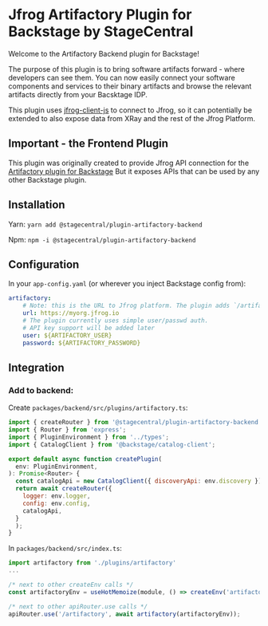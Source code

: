 # Jfrog Artifactory Plugin for Backstage by StageCentral

Welcome to the Artifactory Backend plugin for Backstage!

The purpose of this plugin is to bring software artifacts forward - where developers can see them.
You can now easily connect your software components and services to their binary artifacts and browse the relevant artifacts directly from your Bacsktage IDP.

This plugin uses [jfrog-client-js](https://github.com/jfrog/jfrog-client-js) to connect to Jfrog, so it can potentially be extended to also expose data from XRay and the rest of the Jfrog Platform.

## Important - the Frontend Plugin

This plugin was originally created to provide Jfrog API connection for the [Artifactory plugin for Backstage](https://www.npmjs.com/package/@stagecentral/plugin-artifactory) 
But it exposes APIs that can be used by any other Backstage plugin.

## Installation

Yarn:
`yarn add @stagecentral/plugin-artifactory-backend`

Npm:
`npm -i @stagecentral/plugin-artifactory-backend`

## Configuration

In your `app-config.yaml` (or wherever you inject Backstage config from):
```yaml
artifactory:
    # Note: this is the URL to Jfrog platform. The plugin adds `/artifactory` to this path.
    url: https://myorg.jfrog.io
    # The plugin currently uses simple user/passwd auth.
    # API key support will be added later
    user: ${ARTIFACTORY_USER}
    password: ${ARTIFACTORY_PASSWORD}
```

## Integration

### Add to backend:
Create `packages/backend/src/plugins/artifactory.ts`:

```javascript
import { createRouter } from '@stagecentral/plugin-artifactory-backend';
import { Router } from 'express';
import { PluginEnvironment } from '../types';
import { CatalogClient } from '@backstage/catalog-client';

export default async function createPlugin(
  env: PluginEnvironment,
): Promise<Router> {
  const catalogApi = new CatalogClient({ discoveryApi: env.discovery });
  return await createRouter({
    logger: env.logger,
    config: env.config,
    catalogApi,
  }
  );
}
```

In `packages/backend/src/index.ts`:

```javascript
import artifactory from './plugins/artifactory'
...

/* next to other createEnv calls */
const artifactoryEnv = useHotMemoize(module, () => createEnv('artifactory'));

/* next to other apiRouter.use calls */
apiRouter.use('/artifactory', await artifactory(artifactoryEnv));

```
